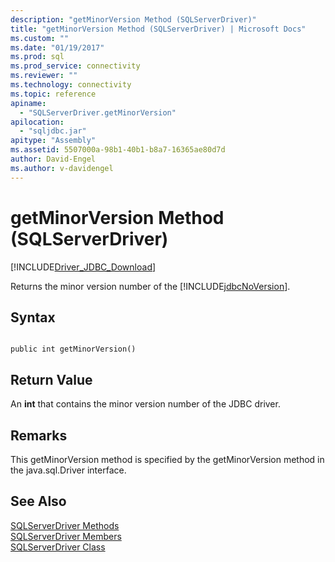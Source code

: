 ```yaml
---
description: "getMinorVersion Method (SQLServerDriver)"
title: "getMinorVersion Method (SQLServerDriver) | Microsoft Docs"
ms.custom: ""
ms.date: "01/19/2017"
ms.prod: sql
ms.prod_service: connectivity
ms.reviewer: ""
ms.technology: connectivity
ms.topic: reference
apiname: 
  - "SQLServerDriver.getMinorVersion"
apilocation: 
  - "sqljdbc.jar"
apitype: "Assembly"
ms.assetid: 5507000a-98b1-40b1-b8a7-16365ae80d7d
author: David-Engel
ms.author: v-davidengel
---
```

# getMinorVersion Method (SQLServerDriver)
[!INCLUDE[Driver_JDBC_Download](../../../includes/driver_jdbc_download.md)]

  Returns the minor version number of the [!INCLUDE[jdbcNoVersion](../../../includes/jdbcnoversion_md.md)].  
  
## Syntax  
  
```  
  
public int getMinorVersion()  
```  
  
## Return Value  
 An **int** that contains the minor version number of the JDBC driver.  
  
## Remarks  
 This getMinorVersion method is specified by the getMinorVersion method in the java.sql.Driver interface.  
  
## See Also  
 [SQLServerDriver Methods](../../../connect/jdbc/reference/sqlserverdriver-methods.md)   
 [SQLServerDriver Members](../../../connect/jdbc/reference/sqlserverdriver-members.md)   
 [SQLServerDriver Class](../../../connect/jdbc/reference/sqlserverdriver-class.md)  
  
  
